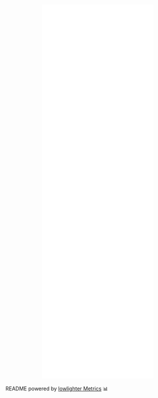 <div align="center">
  <img src="https://github.com/Ifiht/ifiht/blob/main/github-metrics.svg" />
</div>

README powered by [lowlighter Metrics](https://github.com/lowlighter/metrics) 📊

<!--
**Ifiht/ifiht** is a ✨ _special_ ✨ repository because its `README.md` (this file) appears on your GitHub profile.

Here are some ideas to get you started:

- 🔭 I’m currently working on ...
- 📚 I’m currently learning ...
- 👯 I’m looking to collaborate on ...
- 🤔 I’m looking for help with ...
- 💬 Ask me about ...
- 📫 How to reach me: ...
- 😄 Pronouns: ...
- ⚡ Fun fact: ...
-->
